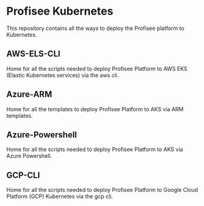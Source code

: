 # **<span class="underline">Profisee Kubernetes</span>**

This repository contains all the ways to deploy the Profisee platform to Kubernetes.

## AWS-ELS-CLI

Home for all the scripts needed to deploy Profisee Platform to AWS EKS (Elastic Kubernetes services) via the aws cli.

## Azure-ARM

Home for all the templates to deploy Profisee Platform to AKS via ARM templates.

## Azure-Powershell

Home for all the scripts needed to deploy Profisee Platform to AKS via Azure Powershell.

## GCP-CLI

Home for all the scripts needed to deploy Profisee Platform to Google Cloud Platform (GCP) Kubernetes via the gcp cli.
